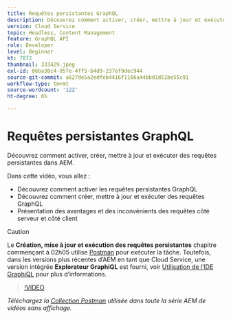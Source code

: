```yaml
---
title: Requêtes persistantes GraphQL
description: Découvrez comment activer, créer, mettre à jour et exécuter des requêtes persistantes dans AEM.
version: Cloud Service
topic: Headless, Content Management
feature: GraphQL API
role: Developer
level: Beginner
kt: 7872
thumbnail: 333429.jpeg
exl-id: 06ba38c4-95fe-4ff5-b4d9-237ef9dec944
source-git-commit: a627de5a2edfeb4416f1166a44bbd1d51be55c91
workflow-type: tm+mt
source-wordcount: '122'
ht-degree: 6%

---
```


# Requêtes persistantes GraphQL

Découvrez comment activer, créer, mettre à jour et exécuter des requêtes persistantes dans AEM.

Dans cette vidéo, vous allez :

+ Découvrez comment activer les requêtes persistantes GraphQL
+ Découvrez comment créer, mettre à jour et exécuter des requêtes GraphQL
+ Présentation des avantages et des inconvénients des requêtes côté serveur et côté client

>[!CAUTION]
>
>Le **Création, mise à jour et exécution des requêtes persistantes** chapitre commençant à 02h05 utilise [Postman](https://www.postman.com/) pour exécuter la tâche. Toutefois, dans les versions plus récentes d’AEM en tant que Cloud Service, une version intégrée **Explorateur GraphiQL** est fourni, voir [Utilisation de l’IDE GraphiQL](https://experienceleague.adobe.com/docs/experience-manager-cloud-service/content/headless/graphql-api/graphiql-ide.html) pour plus d’informations.


>[!VIDEO](https://video.tv.adobe.com/v/333429/?quality=12&learn=on)

_Téléchargez la [Collection Postman](./assets/aem-headless-video-series.postman_collection.json) utilisée dans toute la série AEM de vidéos sans affichage._
